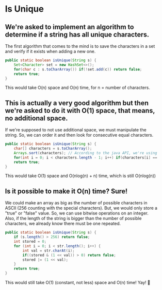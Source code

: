 # Is Unique

## We're asked to implement an algorithm to determine if a string has all unique characters.

The first algorithm that comes to the mind is to save the characters in a set and verify if it exists when adding a new one.

```java
public static boolean isUnique(String s) {
    Set<Character> set = new HashSet<>();
    for(char c : s.toCharArray()) if(!set.add(c)) return false;
    return true;
}
```

This would take O(n) space and O(n) time, for n = number of characters.

## This is actually a very good algorithm but then we're asked to do it with O(1) space, that means, no additional space.

If we're supposed to not use additional space, we must manipulate the string.
So, we can order it and then look for consecutive equal characters.

```java
public static boolean isUnique(String s) {
    char[] characters = s.toCharArray();
    Arrays.sort(characters); // According to the java API, we're using Quicksort here - O(nlog(n))
    for(int i = 0; i < characters.length - 1; i++) if(characters[i] == characters[i+1]) return false;
    return true;
}
```

This would take O(1) space and O(nlog(n) + n) time, which is still O(nlog(n))

## Is it possible to make it O(n) time? Sure!

We could make an array as big as the number of possible characters in ASCII (256 counting with the special characters).
But, we would only store a "true" or "false" value. So, we can use bitwise operations on an integer.
Also, if the length of the string is bigger than the number of possible characters, we already know there must be one repeated.

```java
public static boolean isUnique(String s) {
    if (s.length() > 256) return false;
    int stored = 0;
    for (int i = 0; i < str.length(); i++) {
        int val = str.charAt(i);
        if((stored & (1 << val)) > 0) return false;
        stored |= (1 << val);
    }
    return true;
}
```

This would still take O(1) (constant, not less) space and O(n) time! Yay! :tada:
